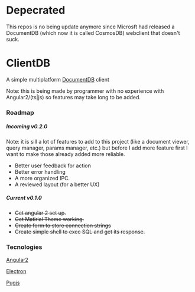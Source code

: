# Depecrated
This repos is no being update anymore since Microsft had released a DocumentDB (which now it is called CosmosDB) webclient that doesn't suck.

# ClientDB

A simple multiplatform [DocumentDB](https://azure.microsoft.com/en-us/services/documentdb/) client

Note: this is being made by programmer with no experience with Angular2/(ts|js) so features may take long to be added.

### Roadmap

##### Incoming v0.2.0
Note: it is sill a lot of features to add to this project (like a document viewer, query manager, params manager, etc.) but before I add more feature first I want to make those already added more reliable.

- Better user feedback for action
- Better error handling
- A more organized IPC.
- A reviewed layout (for a better UX)

##### Current v0.1.0

- ~~Get angular 2 set up.~~
- ~~Get Matirial Theme working.~~
- ~~Create form to store connection strings~~
- ~~Create simple shell to exec SQL and get its response.~~


### Tecnologies

[Angular2](https://angular.io/)

[Electron](http://electron.atom.io/) 

[Pugjs](https://github.com/pugjs/pug)
